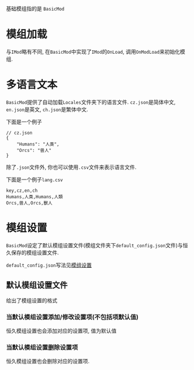 基础模组指的是 `BasicMod`

# 模组加载

与`IMod`略有不同, 在`BasicMod`中实现了`IMod`的`OnLoad`, 调用`OnModLoad`来初始化模组.

# 多语言文本

`BasicMod`提供了自动加载`Locales`文件夹下的语言文件. `cz.json`是简体中文, `en.json`是英文, `ch.json`是繁体中文.

下面是一个例子
```jsonc
// cz.json
{
    "Humans": "人类",
    "Orcs": "兽人"
}
```

除了`.json`文件外, 你也可以使用`.csv`文件来表示语言文件.

下面是一个例子`lang.csv`
```csv
key,cz,en,ch
Humans,人类,Humans,人類
Orcs,兽人,Orcs,獸人
```

# 模组设置

`BasicMod`设定了默认模组设置文件(模组文件夹下`default_config.json`文件)与恒久保存的模组设置文件.

`default_config.json`写法见[模组设置](../BasicConcept/ModConfiguration.md)

## 默认模组设置文件

给出了模组设置的格式

### 当默认模组设置添加/修改设置项(不包括项默认值)

恒久模组设置也会添加对应的设置项, 值为默认值

### 当默认模组设置删除设置项

恒久模组设置也会删除对应的设置项.